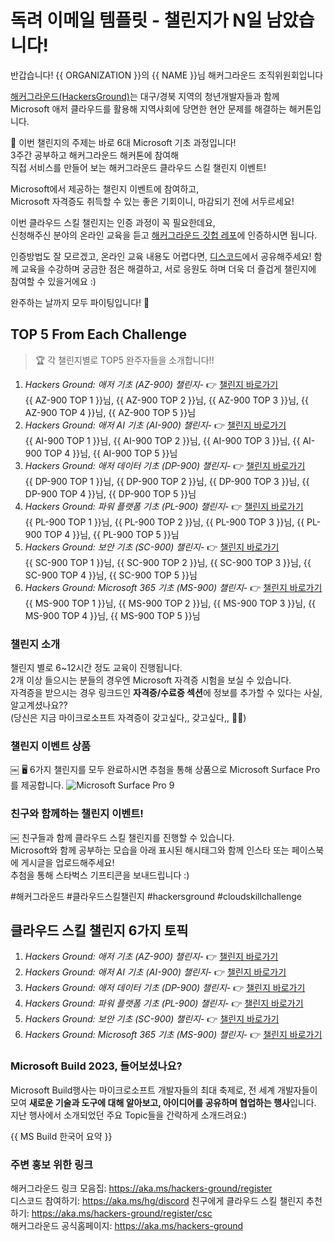 # 독려 이메일 템플릿 - 챌린지가 N일 남았습니다!

반갑습니다! {{ ORGANIZATION }}의 {{ NAME }}님
해커그라운드 조직위원회입니다

[해커그라운드(HackersGround)](https://aka.ms/hackers-ground)는 대구/경북 지역의 청년개발자들과 함께  
Microsoft 애저 클라우드를 활용해 지역사회에 당면한 현안 문제를 해결하는 해커톤입니다.  

💬 이번 챌린지의 주제는 바로 6대 Microsoft 기초 과정입니다!  
3주간 공부하고 해커그라운드 해커톤에 참여해  
직접 서비스를 만들어 보는 해커그라운드 클라우드 스킬 챌린지 이벤트!  

Microsoft에서 제공하는 챌린지 이벤트에 참여하고,  
Microsoft 자격증도 취득할 수 있는 좋은 기회이니, 마감되기 전에 서두르세요!  

이번 클라우드 스킬 챌린지는 인증 과정이 꼭 필요한데요,  
신청해주신 분야의 온라인 교육을 듣고 [해커그라운드 깃헙 레포](hhttps://aka.ms/hackers-ground)에 인증하시면 됩니다.  

인증방법도 잘 모르겠고, 온라인 교육 내용도 어렵다면, [디스코드](https://aka.ms/hg/discord)에서 공유해주세요!
함께 교육을 수강하며 궁금한 점은 해결하고, 서로 응원도 하며 더욱 더 즐겁게 챌린지에 참여할 수 있을거에요 :)

완주하는 날까지 모두 파이팅입니다! 👊
  
## TOP 5 From Each Challenge
> 🏆 각 챌린지별로 TOP5 완주자들을 소개합니다!!  
1. *Hackers Ground: 애저 기초 (AZ-900) 챌린지*- 👉 [챌린지 바로가기](https://aka.ms/hg/csc/az-900)  
{{ AZ-900 TOP 1 }}님, {{ AZ-900 TOP 2 }}님, {{ AZ-900 TOP 3 }}님, {{ AZ-900 TOP 4 }}님, {{ AZ-900 TOP 5 }}님
1. *Hackers Ground: 애저 AI 기초 (AI-900) 챌린지*- 👉 [챌린지 바로가기](https://aka.ms/hg/csc/ai-900)  
{{ AI-900 TOP 1 }}님, {{ AI-900 TOP 2 }}님, {{ AI-900 TOP 3 }}님, {{ AI-900 TOP 4 }}님, {{ AI-900 TOP 5 }}님
1. *Hackers Ground: 애저 데이터 기초 (DP-900) 챌린지*- 👉 [챌린지 바로가기](https://aka.ms/hg/csc/dp-900)  
{{ DP-900 TOP 1 }}님, {{ DP-900 TOP 2 }}님, {{ DP-900 TOP 3 }}님, {{ DP-900 TOP 4 }}님, {{ DP-900 TOP 5 }}님
1. *Hackers Ground: 파워 플랫폼 기초 (PL-900) 챌린지*- 👉 [챌린지 바로가기](https://aka.ms/hg/csc/pl-900)  
{{ PL-900 TOP 1 }}님, {{ PL-900 TOP 2 }}님, {{ PL-900 TOP 3 }}님, {{ PL-900 TOP 4 }}님, {{ PL-900 TOP 5 }}님
1. *Hackers Ground: 보안 기초 (SC-900) 챌린지*- 👉 [챌린지 바로가기](https://aka.ms/hg/csc/sc-900)  
{{ SC-900 TOP 1 }}님, {{ SC-900 TOP 2 }}님, {{ SC-900 TOP 3 }}님, {{ SC-900 TOP 4 }}님, {{ SC-900 TOP 5 }}님
1. *Hackers Ground: Microsoft 365 기초 (MS-900) 챌린지*- 👉 [챌린지 바로가기](https://aka.ms/hg/csc/ms-900)  
{{ MS-900 TOP 1 }}님, {{ MS-900 TOP 2 }}님, {{ MS-900 TOP 3 }}님, {{ MS-900 TOP 4 }}님, {{ MS-900 TOP 5 }}님

### 챌린지 소개  
챌린지 별로 6~12시간 정도 교육이 진행됩니다.  
2개 이상 들으시는 분들의 경우엔 Microsoft 자격증 시험을 보실 수 있습니다.  
자격증을 받으시는 경우 링크드인 **자격증/수료증 섹션**에 정보를 추가할 수 있다는 사실, 알고계셨나요??  
(당신은 지금 마이크로소프트 자격증이 갖고싶다,, 갖고싶다,, 😵‍💫)

### 챌린지 이벤트 상품
￼
🖥 6가지 챌린지를 모두 완료하시면 추첨을 통해
상품으로 Microsoft Surface Pro를 제공합니다.
![Microsoft Surface Pro 9](https://github.com/microsoft/hackers-ground/blob/main/assets/microsoft-surface-pro-9.jpg?raw=true)

### 친구와 함께하는 챌린지 이벤트!
￼
친구들과 함께 클라우드 스킬 챌린지를 진행할 수 있습니다.  
Microsoft와 함께 공부하는 모습을 아래 표시된 해시태그와 함께 인스타 또는 페이스북에 게시글을 업로드해주세요!  
추첨을 통해 스타벅스 기프티콘을 보내드립니다 :)  

#해커그라운드 #클라우드스킬챌린지 #hackersground #cloudskillchallenge

## 클라우드 스킬 챌린지 6가지 토픽
1. *Hackers Ground: 애저 기초 (AZ-900) 챌린지*- 👉 [챌린지 바로가기](https://aka.ms/hg/csc/az-900)
1. *Hackers Ground: 애저 AI 기초 (AI-900) 챌린지*- 👉 [챌린지 바로가기](https://aka.ms/hg/csc/ai-900)
1. *Hackers Ground: 애저 데이터 기초 (DP-900) 챌린지*- 👉 [챌린지 바로가기](https://aka.ms/hg/csc/dp-900)
1. *Hackers Ground: 파워 플랫폼 기초 (PL-900) 챌린지*- 👉 [챌린지 바로가기](https://aka.ms/hg/csc/pl-900)
1. *Hackers Ground: 보안 기초 (SC-900) 챌린지*- 👉 [챌린지 바로가기](https://aka.ms/hg/csc/sc-900)
1. *Hackers Ground: Microsoft 365 기초 (MS-900) 챌린지*- 👉 [챌린지 바로가기](https://aka.ms/hg/csc/ms-900)

### Microsoft Build 2023, 들어보셨나요?
Microsoft Build행사는 마이크로소프트 개발자들의 최대 축제로, 전 세계 개발자들이 모여 **새로운 기술과 도구에 대해 알아보고, 아이디어를 공유하며 협업하는 행사**입니다. 지난 행사에서 소개되었던 주요 Topic들을 간략하게 소개드려요:)

{{ MS Build 한국어 요약 }}

### 주변 홍보 위한 링크
해커그라운드 링크 모음집: https://aka.ms/hackers-ground/register  
디스코드 참여하기: https://aka.ms/hg/discord 
친구에게 클라우드 스킬 챌린지 추천하기: https://aka.ms/hackers-ground/register/csc  
해커그라운드 공식홈페이지: https://aka.ms/hackers-ground
